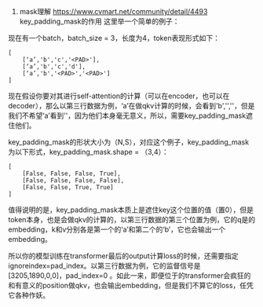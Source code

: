 1. mask理解
https://www.cvmart.net/community/detail/4493
key_padding_mask的作用
这里举一个简单的例子：

现在有一个batch，batch_size = 3，长度为4，token表现形式如下：
```
[
    [‘a’,'b','c','<PAD>'],
    [‘a’,'b','c','d'],
    [‘a’,'b','<PAD>','<PAD>']
]
```
现在假设你要对其进行self-attention的计算（可以在encoder，也可以在decoder），那么以第三行数据为例，‘a’在做qkv计算的时候，会看到'b','<PAD>','<PAD>'，但是我们不希望‘a’看到'<PAD>'，因为他们本身毫无意义，所以，需要key_padding_mask遮住他们。

key_padding_mask的形状大小为（N,S），对应这个例子，key_padding_mask为以下形式，key_padding_mask.shape = （3,4）：
```
[
    [False, False, False, True],
    [False, False, False, False],
    [False, False, True, True]
]
```
值得说明的是，key_padding_mask本质上是遮住key这个位置的值（置0），但是<PAD> token本身，也是会做qkv的计算的，以第三行数据的第三个位置为例，它的q是<PAD>的embedding，k和v分别各是第一个的‘a’和第二个的‘b’，它也会输出一个embedding。

所以你的模型训练在transformer最后的output计算loss的时候，还需要指定ignoreindex=pad_index。以第三行数据为例，它的监督信号是[3205,1890,0,0]，pad_index=0 。如此一来，即便位于<PAD>的transformer会疯狂的和有意义的position做qkv，也会输出embedding，但是我们不算它的loss，任凭它各种作妖。
